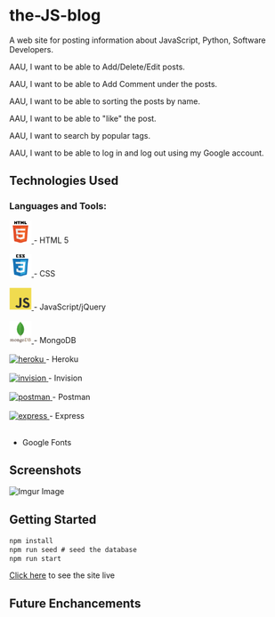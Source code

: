 # the-JS-blog

A web site for posting information about JavaScript, Python, Software Developers.

AAU, I want to be able to Add/Delete/Edit posts.

AAU, I want to be able to Add Comment under the posts.

AAU, I want to be able to sorting the posts by name.

AAU, I want to be able to "like" the post.

AAU, I want to search by popular tags.

AAU, I want to be able to log in and log out using my Google account.

## Technologies Used

<h3 align="left">Languages and Tools:</h3>
<a href="https://www.w3.org/html/" target="_blank" rel="noreferrer"> <img src="https://raw.githubusercontent.com/devicons/devicon/master/icons/html5/html5-original-wordmark.svg" alt="html5" width="40" height="40"/> </a>- HTML 5  <br><br>
<a href="https://www.w3schools.com/css/" target="_blank" rel="noreferrer"> <img src="https://raw.githubusercontent.com/devicons/devicon/master/icons/css3/css3-original-wordmark.svg" alt="css3" width="40" height="40"/>
</a> - CSS  <br><br>
<a href="https://developer.mozilla.org/en-US/docs/Web/JavaScript" target="_blank" rel="noreferrer"> <img src="https://raw.githubusercontent.com/devicons/devicon/master/icons/javascript/javascript-original.svg" alt="javascript" width="40" height="40"/> </a>- JavaScript/jQuery  <br><br>
 <a href="https://www.mongodb.com/" target="_blank" rel="noreferrer"> <img src="https://raw.githubusercontent.com/devicons/devicon/master/icons/mongodb/mongodb-original-wordmark.svg" alt="mongodb" width="40" height="40"/> </a>- MongoDB <br><br>
<a href="https://heroku.com" target="_blank" rel="noreferrer"> <img src="https://www.vectorlogo.zone/logos/heroku/heroku-icon.svg" alt="heroku" width="40" height="40"/> </a>- Heroku  <br><br>
<a href="https://www.invisionapp.com/" target="_blank" rel="noreferrer"> <img src="https://www.vectorlogo.zone/logos/invisionapp/invisionapp-icon.svg" alt="invision" width="40" height="40"/> </a>- Invision  <br><br>
 <a href="https://postman.com" target="_blank" rel="noreferrer"> <img src="https://www.vectorlogo.zone/logos/getpostman/getpostman-icon.svg" alt="postman" width="40" height="40"/> </a>- Postman <br><br>
<a href="https://express.js" target="_blank" rel="noreferrer"> <img src="https://www.vectorlogo.zone/logos/expressjs/expressjs-ar21.svg" alt="express" width="40" height="40"/> </a>- Express<br><br>

- Google Fonts<br>

## Screenshots

![Imgur Image](https://imgur.com/a/pR60xVw.png)

## Getting Started

```
npm install
npm run seed # seed the database
npm run start
```

[Click here](https://blog-backend-az.herokuapp.com/posts/) to see the site live

## Future Enchancements
